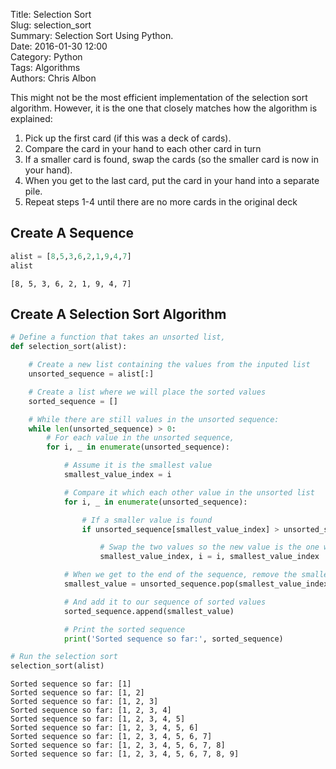 Title: Selection Sort  
Slug: selection_sort  
Summary: Selection Sort Using Python.  
Date: 2016-01-30 12:00  
Category: Python  
Tags: Algorithms  
Authors: Chris Albon  

This might not be the most efficient implementation of the selection sort algorithm. However, it is the one that closely matches how the algorithm is explained:

1. Pick up the first card (if this was a deck of cards).
2. Compare the card in your hand to each other card in turn
3. If a smaller card is found, swap the cards (so the smaller card is now in your hand).
4. When you get to the last card, put the card in your hand into a separate pile.
5. Repeat steps 1-4 until there are no more cards in the original deck

## Create A Sequence


```python
alist = [8,5,3,6,2,1,9,4,7]
alist
```




    [8, 5, 3, 6, 2, 1, 9, 4, 7]



## Create A Selection Sort Algorithm


```python
# Define a function that takes an unsorted list,
def selection_sort(alist):

    # Create a new list containing the values from the inputed list
    unsorted_sequence = alist[:]

    # Create a list where we will place the sorted values
    sorted_sequence = []

    # While there are still values in the unsorted sequence:
    while len(unsorted_sequence) > 0:
        # For each value in the unsorted sequence,
        for i, _ in enumerate(unsorted_sequence):

            # Assume it is the smallest value
            smallest_value_index = i

            # Compare it which each other value in the unsorted list
            for i, _ in enumerate(unsorted_sequence):

                # If a smaller value is found
                if unsorted_sequence[smallest_value_index] > unsorted_sequence[i]:

                    # Swap the two values so the new value is the one we think is the smallest
                    smallest_value_index, i = i, smallest_value_index

            # When we get to the end of the sequence, remove the smallest valued card
            smallest_value = unsorted_sequence.pop(smallest_value_index)

            # And add it to our sequence of sorted values
            sorted_sequence.append(smallest_value)

            # Print the sorted sequence
            print('Sorted sequence so far:', sorted_sequence)
```


```python
# Run the selection sort
selection_sort(alist)
```

    Sorted sequence so far: [1]
    Sorted sequence so far: [1, 2]
    Sorted sequence so far: [1, 2, 3]
    Sorted sequence so far: [1, 2, 3, 4]
    Sorted sequence so far: [1, 2, 3, 4, 5]
    Sorted sequence so far: [1, 2, 3, 4, 5, 6]
    Sorted sequence so far: [1, 2, 3, 4, 5, 6, 7]
    Sorted sequence so far: [1, 2, 3, 4, 5, 6, 7, 8]
    Sorted sequence so far: [1, 2, 3, 4, 5, 6, 7, 8, 9]

